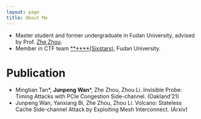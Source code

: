```yaml
---
layout: page
title: About Me
---
```


+ Master student and former undergraduate in Fudan University, advised by Prof. [Zhe Zhou](http://homepage.fudan.edu.cn/zz113/).
+ Member in CTF team [\*\*\*\*\*\*(Sixstars)](https://github.com/sixstars), Fudan University.


# Publication
+ Mingtian Tan\*, **Junpeng Wan**\*, Zhe Zhou, Zhou Li. Invisible Probe: Timing Attacks with PCIe Congestion Side-channel. (Oakland’21)
+ Junpeng Wan, Yanxiang Bi, Zhe Zhou, Zhou Li. Volcano: Stateless Cache Side-channel Attack by Exploiting Mesh Interconnect. (Arxiv)
